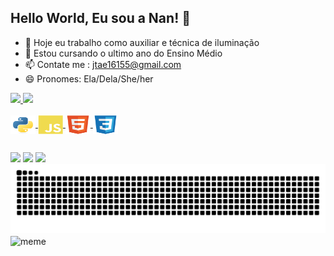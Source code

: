 ## Hello World, Eu sou a Nan! 👋

- 🔭 Hoje eu trabalho como auxiliar e técnica de iluminação
- 🌱 Estou cursando o ultimo ano do Ensino Médio
- 📫 Contate me : jtae16155@gmail.com
- 😄 Pronomes: Ela/Dela/She/her

<!--Stats-->
<div style="display: inline">
   <a href="https://github.com/nan17gay">
   <div style="display: inline_block">
      <img height="180em" src="https://github-readme-stats.vercel.app/api?username=nan17gay&show_icons=true&include_all_commits=true&count_private=true&bg_color=151515&border_color=00688b&title_color=d7d8c0&text_color=d1c89a&icon_color=5aa2c9"/>
      <img height="180em" src="https://github-readme-stats.vercel.app/api/top-langs/?username=nan17gay&layout=compact&langs_count=7&bg_color=151515&border_color=00688b&title_color=d7d8c0&text_color=d5e5e4&icon_color=5aa2c9"/>
   </div>
</div>

<!--languages-->
<div style="display: inline_block"><br>
  <img align="center" alt="nan17gay-python" height="30" width="40" src="https://raw.githubusercontent.com/devicons/devicon/master/icons/python/python-original.svg">
  <img align="center" alt="nan17gay-js" height="30" width="40" src="https://raw.githubusercontent.com/devicons/devicon/master/icons/javascript/javascript-plain.svg">
  <img align="center" alt="nan17gay-html" height="30" width="40" src="https://raw.githubusercontent.com/devicons/devicon/master/icons/html5/html5-original.svg">
  <img align="center" alt="nan17gay-css" height="30" width="40" src="https://raw.githubusercontent.com/devicons/devicon/master/icons/css3/css3-original.svg">
</div>

  ##

<!--social media-->
<div>
  <a href="https://instagram.com/nana.oli_" target="_blank"><img src="https://img.shields.io/badge/-Instagram-%23E4405F?style=for-the-badge&logo=instagram&logoColor=white" target="_blank"></a>
 <a href="https://discord.gg/nerd.gay_" target="_blank"><img src="https://img.shields.io/badge/Discord-7289DA?style=for-the-badge&logo=discord&logoColor=white" target="_blank"></a>
  <a href = "mailto:jtae16155@gmail.com"><img src="https://img.shields.io/badge/-Gmail-%23333?style=for-the-badge&logo=gmail&logoColor=white" target="_blank"></a>
 
<picture>
  <source media="(prefers-color-scheme: dark)" srcset="https://raw.githubusercontent.com/nan17gay/nan17gay/output/github-contribution-grid-snake-dark.svg">
  <source media="(prefers-color-scheme: light)" srcset="https://raw.githubusercontent.com/nan17gay/nan17gay/output/github-contribution-grid-snake.svg">
  <img alt="github contribution grid snake animation" src="https://raw.githubusercontent.com/nan17gay/nan17gay/output/github-contribution-grid-snake.svg">
</picture>

<!--image gif-->
<div>
<img align="center" alt="meme" src="https://media0.giphy.com/media/v1.Y2lkPTc5MGI3NjExMGlzOGR3aXd0ejkydDkwNTI2MG9mdjgwNm16cHV6Nndndmx6dTM5MiZlcD12MV9pbnRlcm5hbF9naWZfYnlfaWQmY3Q9Zw/tHIRLHtNwxpjIFqPdV/giphy.gif"> 
</div>
